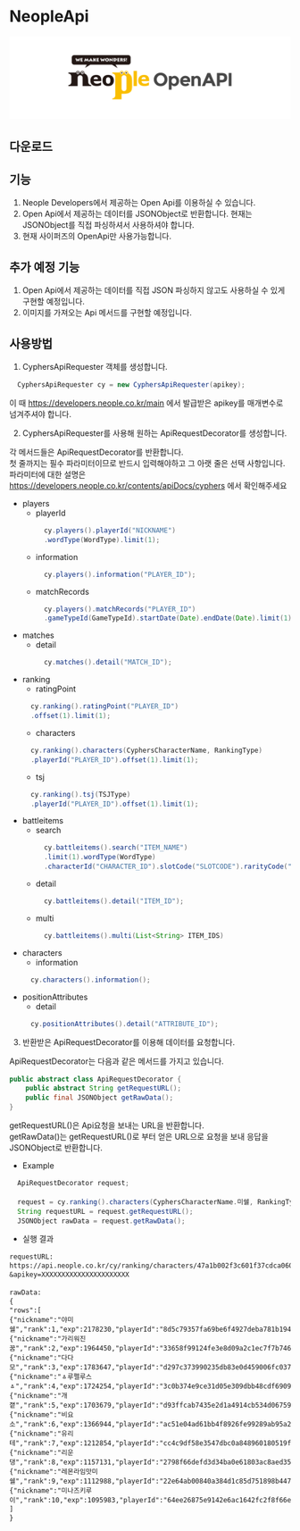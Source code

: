 # NeopleApi
[![NeopleOpenApi](/resources/logo_t1.png)](http://developers.neople.co.kr)

## 다운로드

## 기능
1. Neople Developers에서 제공하는 Open Api를 이용하실 수 있습니다.
1. Open Api에서 제공하는 데이터를 JSONObject로 반환합니다. 현재는 JSONObject를 직접 파싱하셔서 사용하셔야 합니다.
1. 현재 사이퍼즈의 OpenApi만 사용가능합니다.

## 추가 예정 기능
1. Open Api에서 제공하는 데이터를 직접 JSON 파싱하지 않고도 사용하실 수 있게 구현할 예정입니다.
1. 이미지를 가져오는 Api 메서드를 구현할 예정입니다.

## 사용방법
1. CyphersApiRequester 객체를 생성합니다.
```Java
  CyphersApiRequester cy = new CyphersApiRequester(apikey);
```
  이 때 https://developers.neople.co.kr/main 에서 발급받은 apikey를 매개변수로 넘겨주셔야 합니다.

2. CyphersApiRequester를 사용해 원하는 ApiRequestDecorator를 생성합니다.

각 메서드들은 ApiRequestDecorator를 반환합니다.</br>
첫 줄까지는 필수 파라미터이므로 반드시 입력해야하고 그 아랫 줄은 선택 사항입니다.</br>
파라미터에 대한 설명은 https://developers.neople.co.kr/contents/apiDocs/cyphers 에서 확인해주세요
* players
  * playerId
    ```Java
      cy.players().playerId("NICKNAME")
      .wordType(WordType).limit(1);
    ```
  * information
    ```Java
      cy.players().information("PLAYER_ID");
    ```
  * matchRecords
    ```Java
      cy.players().matchRecords("PLAYER_ID")
      .gameTypeId(GameTypeId).startDate(Date).endDate(Date).limit(1).next("NEXT_CODE");
    ```
* matches
  * detail
    ```Java
      cy.matches().detail("MATCH_ID");
    ```
* ranking
    * ratingPoint
    ```Java
      cy.ranking().ratingPoint("PLAYER_ID")
      .offset(1).limit(1);
    ```
    * characters
    ```Java
      cy.ranking().characters(CyphersCharacterName, RankingType)
      .playerId("PLAYER_ID").offset(1).limit(1);
    ```
    * tsj
    ```Java
      cy.ranking().tsj(TSJType)
      .playerId("PLAYER_ID").offset(1).limit(1);
    ```
* battleitems
  * search
    ```Java
      cy.battleitems().search("ITEM_NAME")
      .limit(1).wordType(WordType)
      .characterId("CHARACTER_ID").slotCode("SLOTCODE").rarityCode("RARITYCODE").seasonCode("SEASONCODE");
    ```
  * detail
    ```Java
      cy.battleitems().detail("ITEM_ID");
    ```
  * multi
    ```Java
      cy.battleitems().multi(List<String> ITEM_IDS)
    ```
* characters
    * information
    ```Java
      cy.characters().information();
    ```
* positionAttributes
    * detail
    ```Java
      cy.positionAttributes().detail("ATTRIBUTE_ID");
    ```

3. 반환받은 ApiRequestDecorator를 이용해 데이터를 요청합니다.

ApiRequestDecorator는 다음과 같은 메서드를 가지고 있습니다.
```Java
public abstract class ApiRequestDecorator {
	public abstract String getRequestURL();
	public final JSONObject getRawData();	
}
```
getRequestURL()은 Api요청을 보내는 URL을 반환합니다.</br>
getRawData()는 getRequestURL()로 부터 얻은 URL으로 요청을 보내 응답을 JSONObject로 반환합니다.

* Example
```Java
  ApiRequestDecorator request;
  
  request = cy.ranking().characters(CyphersCharacterName.미쉘, RankingType.EXP);
  String requestURL = request.getRequestURL();
  JSONObject rawData = request.getRawData();
```
* 실행 결과
```
requestURL: https://api.neople.co.kr/cy/ranking/characters/47a1b002f3c601f37cdca060b94a0141/exp?&apikey=XXXXXXXXXXXXXXXXXXXXXX

rawData:
{
"rows":[
{"nickname":"야미쉘","rank":1,"exp":2178230,"playerId":"8d5c79357fa69be6f4927deba781b194"},
{"nickname":"가리워진꿈","rank":2,"exp":1964450,"playerId":"33658f99124fe3e8d09a2c1ec7f7b746"},
{"nickname":"다다모","rank":3,"exp":1783647,"playerId":"d297c373990235db83e0d459006fc037"},
{"nickname":"ㅿ루펠루스ㅿ","rank":4,"exp":1724254,"playerId":"3c0b374e9ce31d05e309dbb48cdf6909"},
{"nickname":"개졑","rank":5,"exp":1703679,"playerId":"d93ffcab7435e2d1a4914cb534d06759"},
{"nickname":"비요소","rank":6,"exp":1366944,"playerId":"ac51e04ad61bb4f8926fe99289ab95a2"},
{"nickname":"유리테","rank":7,"exp":1212854,"playerId":"cc4c9df58e3547dbc0a848960180519f"},
{"nickname":"리운댕","rank":8,"exp":1157131,"playerId":"2798f66defd3d34ba0e61803ac8aed35"},
{"nickname":"레몬라임맛미쉘","rank":9,"exp":1112988,"playerId":"22e64ab00840a384d1c85d751898b447"},
{"nickname":"미나즈키루이","rank":10,"exp":1095983,"playerId":"64ee26875e9142e6ac1642fc2f8f66e0"}
]
}
```

